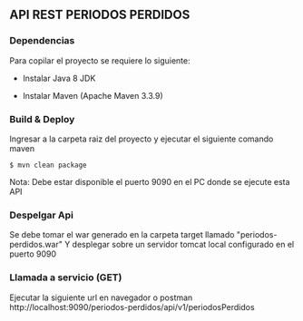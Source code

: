 ## API REST PERIODOS PERDIDOS

### Dependencias

Para copilar el proyecto se requiere lo siguiente:

* Instalar Java 8 JDK

* Instalar Maven (Apache Maven 3.3.9)

### Build & Deploy

Ingresar a la carpeta raiz del proyecto y ejecutar el siguiente comando maven


    $ mvn clean package


Nota: Debe estar disponible el puerto 9090 en el PC donde se ejecute esta API

### Despelgar Api

Se debe tomar el war generado en la carpeta target llamado "periodos-perdidos.war"
Y desplegar sobre un servidor tomcat local configurado en el puerto 9090


### Llamada a servicio (GET)

Ejecutar la siguiente url en navegador o postman
http://localhost:9090/periodos-perdidos/api/v1/periodosPerdidos
